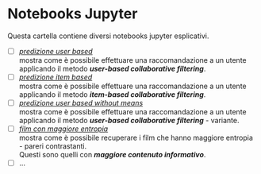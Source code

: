 # Notebooks Jupyter

Questa cartella contiene diversi notebooks jupyter esplicativi.


- [ ] [_predizione user based_](https://github.com/mariocuomo/progettoSII/blob/main/notebooks%20jupyter/user%20based%20predizione.ipynb)<br>
      mostra come è possibile effettuare una raccomandazione a un utente applicando il metodo _**user-based collaborative filtering**_.
- [ ] [_predizione item based_](https://github.com/mariocuomo/progettoSII/blob/main/notebooks%20jupyter/item%20based%20predizione.ipynb)<br>
      mostra come è possibile effettuare una raccomandazione a un utente applicando il metodo _**item-based collaborative filtering**_.
- [ ] [_predizione user based without means_](https://github.com/mariocuomo/progettoSII/blob/main/notebooks%20jupyter/user%20based%20without%20means%20predizione.ipynb)<br>
      mostra come è possibile effettuare una raccomandazione a un utente applicando il metodo _**user-based collaborative filtering**_ - variante.
- [ ] [_film con maggiore entropia_](https://github.com/mariocuomo/progettoSII/blob/main/notebooks%20jupyter/film%20con%20maggiore%20entropia.ipynb)<br>
      mostra come è possibile recuperare i film che hanno maggiore entropia - pareri contrastanti.<br>
      Questi sono quelli con _**maggiore contenuto informativo**_.
- [ ] ...

